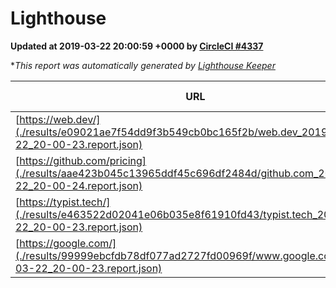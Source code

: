
# Lighthouse

**Updated at 2019-03-22 20:00:59 +0000 by [CircleCI #4337](https://circleci.com/gh/ItinerisLtd/lighthouse-keeper-example/4337)**

**This report was automatically generated by [Lighthouse Keeper](https://github.com/itinerisltd/lighthouse-keeper)*

| URL | Performance | Accessibility | Best Practices | SEO | PWA | Updated At |
| --- | --- | --- | --- | --- | --- | --- |
| [https://web.dev/](./results/e09021ae7f54dd9f3b549cb0bc165f2b/web.dev_2019-03-22_20-00-23.report.json) | 0.97 | 0.93 | 1 | 0.96 | 1 | 2019-03-22T20:00:23.784Z |
| [https://github.com/pricing](./results/aae423b045c13965ddf45c696df2484d/github.com_2019-03-22_20-00-24.report.json) | 0.86 | 0.89 | 0.93 | 0.9 | 0.58 | 2019-03-22T20:00:24.285Z |
| [https://typist.tech/](./results/e463522d02041e06b035e8f61910fd43/typist.tech_2019-03-22_20-00-23.report.json) | 1 |  |  |  |  | 2019-03-22T20:00:23.726Z |
| [https://google.com/](./results/99999ebcfdb78df077ad2727fd00969f/www.google.com_2019-03-22_20-00-23.report.json) | 0.93 | 0.71 | 0.93 | 0.82 | 0.58 | 2019-03-22T20:00:23.164Z |

